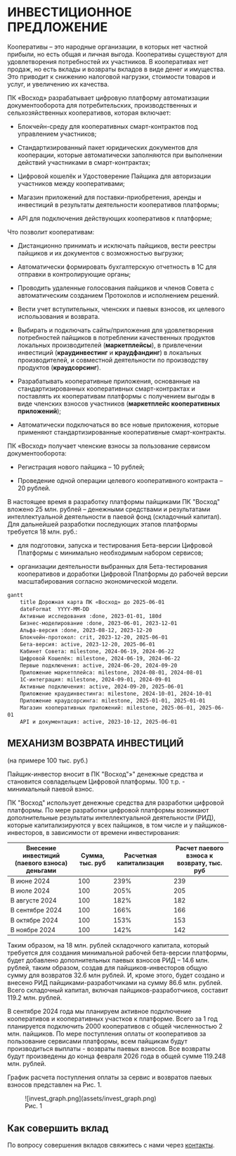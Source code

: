 # ИНВЕСТИЦИОННОЕ ПРЕДЛОЖЕНИЕ

Кооперативы – это народные организации, в которых нет частной прибыли, но есть общая и личная выгода. Кооперативы существуют для удовлетворения потребностей их участников. В кооперативах нет продаж, но есть вклады и возвраты вкладов в виде денег и имущества. Это приводит к снижению налоговой нагрузки, стоимости товаров и услуг, и увеличению их качества.

ПК «Восход» разрабатывает цифровую платформу автоматизации документооборота для потребительских, производственных и сельхозяйственных кооперативов, которая включает:

  - Блокчейн-среду для кооперативных смарт-контрактов под управлением участников;

  - Стандартизированный пакет юридических документов для кооперации, которые автоматически заполняются при выполнении действий участниками в смарт-контрактах;

  - Цифровой кошелёк и Удостоверение Пайщика для авторизации участников между кооперативами; 
  
  - Магазин приложений для поставки-приобретения, аренды и инвестиций в результаты деятельности кооперативов платформы;
  
  - API для подключения действующих кооперативов к платформе;
 

Что позволит кооперативам:

- Дистанционно принимать и исключать пайщиков, вести реестры пайщиков и их документов с возможностью выгрузки;

- Автоматически формировать бухгалтерскую отчетность в 1C для отправки в контролирующие органы;

- Проводить удаленные голосования пайщиков и членов Совета с автоматическим созданием Протоколов и исполнением решений.

- Вести учет вступительных, членских и паевых взносов, их целевого использования и возврата.

- Выбирать и подключать сайты/приложения для удовлетворения потребностей пайщиков в потреблении качественных продуктов локальных производителей (__маркетплейсы__), в привлечении инвестиций (__краудинвестинг__ и __краудфандинг__) в локальных производителей, и совместной деятельности по производству продуктов (__краудсорсинг__). 

- Разрабатывать кооперативные приложения, основанные на стандартизированных кооперативных смарт-контрактах и поставлять их кооперативам платформы с получением выгоды в виде членских взносов участников (__маркетплейс кооперативных приложений__);  

- Автоматически подключаться во все новые приложения, которые применяют стандартизированные кооперативные смарт-контракты.

ПК «Восход» получает членские взносы за пользование сервисом документооборота:

- Регистрация нового пайщика – 10 рублей;

- Проведение одной операции целевого кооперативного контракта – 20 рублей.


В настоящее время в разработку платформы пайщиками ПК "Восход" вложено 25 млн. рублей – денежными средствами и результатами интеллектуальной деятельности в паевой фонд (складочный капитал). Для дальнейшей разработки последующих этапов платформы требуется 18 млн. руб.: 

- для подготовки, запуска и тестирования Бета-версии Цифровой Платформы с минимально необходимым набором сервисов; 

- организации деятельности выбранных для Бета-тестирования кооперативов и доработки Цифровой Платформы до рабочей версии масштабирования согласно экономической модели.



```mermaid
gantt
    title Дорожная карта ПК «Восход» до 2025-06-01
    dateFormat  YYYY-MM-DD
    Активные исследования :done, 2023-01-01, 180d
    Бизнес-моделирование :done, 2023-06-01, 2023-12-01
    Альфа-версия :done, 2023-08-12, 2023-12-20
    Блокчейн-протокол: crit, 2023-12-20, 2025-06-01
    Бета-версия: active, 2023-12-20, 2025-06-01
    Кабинет Совета: milestone, 2024-06-19, 2024-06-22
    Цифровой Кошелёк: milestone, 2024-06-19, 2024-06-22
    Первые подключения: active, 2024-06-20, 2024-09-20
    Приложение маркетплейса: milestone, 2024-08-01, 2024-08-01
    1C-интеграция: milestone, 2024-09-01, 2024-09-01
    Активные подключения: active, 2024-09-20, 2025-06-01
    Приложение краудинвестинга: milestone, 2024-10-01, 2024-10-01
    Приложение краудсорсинга: milestone, 2025-01-01, 2025-01-01
    Магазин кооперативных приложений: milestone, 2025-06-01, 2025-06-01
    API и документация: active, 2023-10-12, 2025-06-01

```



## МЕХАНИЗМ ВОЗВРАТА ИНВЕСТИЦИЙ

(на примере 100 тыс. руб.)

Пайщик-инвестор вносит в ПК "Восход"»" денежные средства и становится совладельцем Цифровой платформы. 100 т.р. - минимальный паевой взнос.

ПК "Восход" использует денежные средства для разработки цифровой платформы. По мере разработки цифровой платформы возникают дополнительные результаты интеллектуальной деятельности (РИД), которые капитализируются у всех пайщиков, в том числе и у пайщиков-инвесторов, в зависимости от времени инвестирования:

| Внесение инвестиций (паевого взноса) деньгами | Сумма, тыс. руб | Расчетная капитализация | Расчет паевого взноса к возврату, тыс. руб |
| --------------------------------------------- | --------------- | ----------------------- | --------------------------------------- |
| В июне 2024                                   | 100             | 239%                    | 239                                     |
| В июле 2024                                   | 100             | 205%                    | 205                                     |
| В августе 2024                                | 100             | 182%                    | 182                                     |
| В сентябре 2024                               | 100             | 166%                    | 166                                     |
| В октябре 2024                                | 100             | 153%                    | 153                                     |
| В ноябре 2024                                 | 100             | 142%                    | 142                                     |


Таким образом, на 18 млн. рублей складочного капитала, который требуется для создания минимальной рабочей бета-версии платформы, будет добавлено дополнительных паевых взносов РИД – 14.6 млн. рублей, таким образом, создав для пайщиков-инвесторов общую сумму для возвратов 32.6 млн рублей. И, кроме этого, будет создано и внесено РИД пайщиками-разработчиками на сумму 86.6 млн. рублей. Всего складочный капитал, включая пайщиков-разработчиков, составит 119.2 млн. рублей. 

В сентябре 2024 года мы планируем активное подключение кооперативов и кооперативных участков к платформе. Всего за 1 год планируется подключить 2000 кооперативов с общей численностью 2 млн. пайщиков. По мере поступления оплаты от кооперативов за пользование сервисами платформы, всем пайщикам будут производиться выплаты - возвраты паевых взносов. Все возвраты будут произведены до конца февраля 2026 года в общей сумме 119.248 млн. рублей.

График расчета поступления оплаты за сервис и возвратов паевых взносов представлен на Рис. 1. 


<figure markdown="span">
  ![invest_graph.png](assets/invest_graph.png)
  <figcaption>Рис. 1</figcaption>
</figure>

## Как совершить вклад
По вопросу совершения вкладов свяжитесь с нами через [контакты](/contacts).
